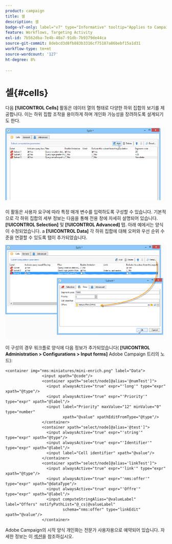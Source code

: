 ```yaml
---
product: campaign
title: 셀
description: 셀
badge-v7-only: label="v7" type="Informative" tooltip="Applies to Campaign Classic v7 only"
feature: Workflows, Targeting Activity
exl-id: 7b562dba-7e4b-40a7-91db-7b9379de44ca
source-git-commit: 8debcd3d8fb883b3316cf75187a86bebf15a1d31
workflow-type: tm+mt
source-wordcount: '127'
ht-degree: 8%

---
```


# 셀{#cells}



다음 **[!UICONTROL Cells]** 활동은 데이터 열의 형태로 다양한 하위 집합의 보기를 제공합니다. 이는 하위 집합 조작을 용이하게 하며 개인화 가능성을 장려하도록 설계되기도 한다.

![](assets/wf_split_cells.png)

이 활동은 사용자 요구에 따라 특정 매개 변수를 입력하도록 구성할 수 있습니다. 기본적으로 각 하위 집합의 세부 정보는 다음을 통해 전용 창에 자세히 설명되어 있습니다. **[!UICONTROL Selection]** 및 **[!UICONTROL Advanced]** 탭. 아래 예에서는 양식이 수정되었습니다. a **[!UICONTROL Data]** 각 하위 집합에 대해 오퍼와 우선 순위 수준을 연결할 수 있도록 탭이 추가되었습니다.

![](assets/wf_split_cells_with_customization.png)

이 구성의 경우 워크플로 양식에 다음 정보가 추가되었습니다( **[!UICONTROL Administration > Configurations > Input forms]** Adobe Campaign 트리의 노드):

```
<container img="nms:miniatures/mini-enrich.png" label="Data">
                <input xpath="@code"/>
                <container xpath="select/node[@alias='@numTest']">
                  <input alwaysActive="true" expr="'long'" type="expr" xpath="@type"/>
                  <input alwaysActive="true" expr="'Priority'" type="expr" xpath="@label"/>
                  <input label="Priority" maxValue="12" minValue="0" type="number"
                         xpath="@value" xpathEditFromType="@type"/>
                </container>
                <container xpath="select/node[@alias='@test']">
                  <input alwaysActive="true" expr="'string'" type="expr" xpath="@type"/>
                  <input alwaysActive="true" expr="'Identifier'" type="expr" xpath="@label"/>
                  <input label="Cell identifier" xpath="@value"/>
                </container>
                <container xpath="select/node[@alias='linkTest']">
                  <input alwaysActive="true" expr="'link'" type="expr" xpath="@type"/>
                  <input alwaysActive="true" expr="'nms:offer'" type="expr" xpath="@dataType"/>
                  <input alwaysActive="true" expr="'Offre'" type="expr" xpath="@label"/>
                  <input computeStringAlias="@valueLabel" label="Offers" notifyPathList="@_cs|@valueLabel"
                         schema="nms:offer" type="linkEdit" xpath="@value"/>
                </container>
```

Adobe Campaign의 시작 양식 개인화는 전문가 사용자용으로 예약되어 있습니다. 자세한 정보는 이 [섹션](../../configuration/using/identifying-a-form.md)을 참조하십시오.
